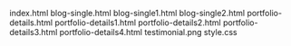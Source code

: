 index.html
blog-single.html
blog-single1.html
blog-single2.html
portfolio-details.html
portfolio-details1.html
portfolio-details2.html
portfolio-details3.html
portfolio-details4.html
testimonial.png
style.css
